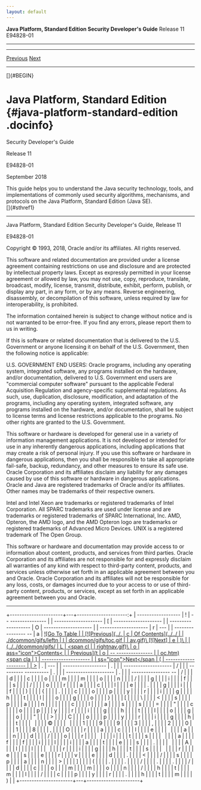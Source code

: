 ```yaml
---
layout: default
---
```



**Java Platform, Standard Edition Security Developer's Guide** Release 11 E94828-01

------------------------------------------------------------------------

  ----------------------------------------------- ---------------------------------------------- --
   [
   <span class="icon">Previous</span>](toc.htm)    [<span class="icon">Next</span>](preface.htm)  
  ----------------------------------------------- ---------------------------------------------- --

[]{#BEGIN}

</div>
<!-- class="header" -->

<div class="ind">
<!-- End Header -->

Java Platform, Standard Edition {#java-platform-standard-edition .docinfo}
===============================

Security Developer's Guide

<span class="revnumber">Release 11</span>

E94828-01

September 2018

<div>
This guide helps you to understand the Java security technology, tools,
and implementations of commonly used security algorithms, mechanisms,
and protocols on the Java Platform, Standard Edition (Java SE).

</div>
[]{#sthref1}

------------------------------------------------------------------------

Java Platform, Standard Edition Security Developer's Guide,
<span>Release 11</span>

E94828-01

Copyright © 1993, 2018,
Oracle and/or its affiliates. All rights reserved.

<div>
This software and related documentation are provided under a license
agreement containing restrictions on use and disclosure and are
protected by intellectual property laws. Except as expressly permitted
in your license agreement or allowed by law, you may not use, copy,
reproduce, translate, broadcast, modify, license, transmit, distribute,
exhibit, perform, publish, or display any part, in any form, or by any
means. Reverse engineering, disassembly, or decompilation of this
software, unless required by law for interoperability, is prohibited.

The information contained herein is subject to change without notice and
is not warranted to be error-free. If you find any errors, please report
them to us in writing.

</div>
<div>
If this is software or related documentation that is delivered to the
U.S. Government or anyone licensing it on behalf of the U.S. Government,
then the following notice is applicable:

U.S. GOVERNMENT END USERS: Oracle programs, including any operating
system, integrated software, any programs installed on the hardware,
and/or documentation, delivered to U.S. Government end users are
\"commercial computer software\" pursuant to the applicable Federal
Acquisition Regulation and agency-specific supplemental regulations. As
such, use, duplication, disclosure, modification, and adaptation of the
programs, including any operating system, integrated software, any
programs installed on the hardware, and/or documentation, shall be
subject to license terms and license restrictions applicable to the
programs. No other rights are granted to the U.S. Government.

</div>
<div>
This software or hardware is developed for general use in a variety of
information management applications. It is not developed or intended for
use in any inherently dangerous applications, including applications
that may create a risk of personal injury. If you use this software or
hardware in dangerous applications, then you shall be responsible to
take all appropriate fail-safe, backup, redundancy, and other measures
to ensure its safe use. Oracle Corporation and its affiliates disclaim
any liability for any damages caused by use of this software or hardware
in dangerous applications.

</div>
<div>
Oracle and Java are registered trademarks of Oracle and/or its
affiliates. Other names may be trademarks of their respective owners.

Intel and Intel Xeon are trademarks or registered trademarks of Intel
Corporation. All SPARC trademarks are used under license and are
trademarks or registered trademarks of SPARC International, Inc. AMD,
Opteron, the AMD logo, and the AMD Opteron logo are trademarks or
registered trademarks of Advanced Micro Devices. UNIX is a registered
trademark of The Open Group.

</div>
<div>
This software or hardware and documentation may provide access to or
information about content, products, and services from third parties.
Oracle Corporation and its affiliates are not responsible for and
expressly disclaim all warranties of any kind with respect to
third-party content, products, and services unless otherwise set forth
in an applicable agreement between you and Oracle. Oracle Corporation
and its affiliates will not be responsible for any loss, costs, or
damages incurred due to your access to or use of third-party content,
products, or services, except as set forth in an applicable agreement
between you and Oracle.

</div>
</div>
<!-- class="ind" --> <!-- Start Footer -->

<div class="footer">

------------------------------------------------------------------------

+----------------------+---+---------------------:+
|   ------------------ | ! |   -- --------------- |
| -------------------- | [ | -------------------- |
| --------- ---------- | O | -------------------- |
| -------------------- | r | ---                  |
| ---------------- --  | a |       [![Go To Table |
|    [![Previous](../. | c |  Of Contents](../../ |
| ./dcommon/gifs/leftn | l | dcommon/gifs/toc.gif |
| av.gif)\    [![Next] | e | )\                   |
| (../../dcommon/gifs/ | L |             <span cl |
| rightnav.gif)\       | o | ass="icon">Contents< |
|    <span class="icon | g | /span>](toc.htm)     |
| ">Previous</span>](t | o |   -- --------------- |
| oc.htm)    <span cla | ] | -------------------- |
| ss="icon">Next</span | ( | -------------------- |
| >](preface.htm)      | . | ---                  |
|   ------------------ | . |                      |
| -------------------- | / |                      |
| --------- ---------- | . |                      |
| -------------------- | . |                      |
| ---------------- --  | / |                      |
|                      | d |                      |
|                      | c |                      |
|                      | o |                      |
|                      | m |                      |
|                      | m |                      |
|                      | o |                      |
|                      | n |                      |
|                      | / |                      |
|                      | g |                      |
|                      | i |                      |
|                      | f |                      |
|                      | s |                      |
|                      | / |                      |
|                      | o |                      |
|                      | r |                      |
|                      | a |                      |
|                      | c |                      |
|                      | l |                      |
|                      | e |                      |
|                      | . |                      |
|                      | g |                      |
|                      | i |                      |
|                      | f |                      |
|                      | ) |                      |
|                      | { |                      |
|                      | . |                      |
|                      | c |                      |
|                      | o |                      |
|                      | p |                      |
|                      | y |                      |
|                      | r |                      |
|                      | i |                      |
|                      | g |                      |
|                      | h |                      |
|                      | t |                      |
|                      | l |                      |
|                      | o |                      |
|                      | g |                      |
|                      | o |                      |
|                      | } |                      |
|                      | [ |                      |
|                      | \ |                      |
|                      | < |                      |
|                      | s |                      |
|                      | p |                      |
|                      | a |                      |
|                      | n |                      |
|                      |   |                      |
|                      | c |                      |
|                      | l |                      |
|                      | a |                      |
|                      | s |                      |
|                      | s |                      |
|                      | = |                      |
|                      | " |                      |
|                      | c |                      |
|                      | o |                      |
|                      | p |                      |
|                      | y |                      |
|                      | r |                      |
|                      | i |                      |
|                      | g |                      |
|                      | h |                      |
|                      | t |                      |
|                      | l |                      |
|                      | o |                      |
|                      | g |                      |
|                      | o |                      |
|                      | " |                      |
|                      | > |                      |
|                      | C |                      |
|                      | o |                      |
|                      | p |                      |
|                      | y |                      |
|                      | r |                      |
|                      | i |                      |
|                      | g |                      |
|                      | h |                      |
|                      | t |                      |
|                      |   |                      |
|                      | © |                      |
|                      |   |                      |
|                      | 1 |                      |
|                      | 9 |                      |
|                      | 9 |                      |
|                      | 3 |                      |
|                      | , |                      |
|                      | 2 |                      |
|                      | 0 |                      |
|                      | 1 |                      |
|                      | 8 |                      |
|                      | , |                      |
|                      | O |                      |
|                      | r |                      |
|                      | a |                      |
|                      | c |                      |
|                      | l |                      |
|                      | e |                      |
|                      |   |                      |
|                      | a |                      |
|                      | n |                      |
|                      | d |                      |
|                      | / |                      |
|                      | o |                      |
|                      | r |                      |
|                      |   |                      |
|                      | i |                      |
|                      | t |                      |
|                      | s |                      |
|                      |   |                      |
|                      | a |                      |
|                      | f |                      |
|                      | f |                      |
|                      | i |                      |
|                      | l |                      |
|                      | i |                      |
|                      | a |                      |
|                      | t |                      |
|                      | e |                      |
|                      | s |                      |
|                      | . |                      |
|                      |   |                      |
|                      | A |                      |
|                      | l |                      |
|                      | l |                      |
|                      |   |                      |
|                      | r |                      |
|                      | i |                      |
|                      | g |                      |
|                      | h |                      |
|                      | t |                      |
|                      | s |                      |
|                      |   |                      |
|                      | r |                      |
|                      | e |                      |
|                      | s |                      |
|                      | e |                      |
|                      | r |                      |
|                      | v |                      |
|                      | e |                      |
|                      | d |                      |
|                      | . |                      |
|                      | < |                      |
|                      | / |                      |
|                      | s |                      |
|                      | p |                      |
|                      | a |                      |
|                      | n |                      |
|                      | > |                      |
|                      | ] |                      |
|                      | ( |                      |
|                      | . |                      |
|                      | . |                      |
|                      | / |                      |
|                      | . |                      |
|                      | . |                      |
|                      | / |                      |
|                      | d |                      |
|                      | c |                      |
|                      | o |                      |
|                      | m |                      |
|                      | m |                      |
|                      | o |                      |
|                      | n |                      |
|                      | / |                      |
|                      | h |                      |
|                      | t |                      |
|                      | m |                      |
|                      | l |                      |
|                      | / |                      |
|                      | c |                      |
|                      | p |                      |
|                      | y |                      |
|                      | r |                      |
|                      | . |                      |
|                      | h |                      |
|                      | t |                      |
|                      | m |                      |
|                      | ) |                      |
+----------------------+---+----------------------+

</div>
<!-- class="footer" -->
